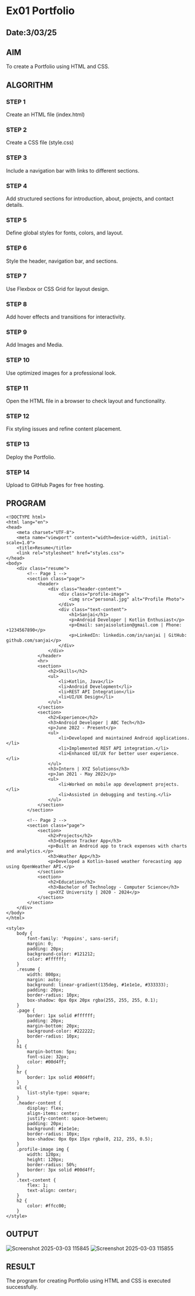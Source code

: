 # Ex01 Portfolio
## Date:3/03/25

## AIM
To create a Portfolio using HTML and CSS.

## ALGORITHM
### STEP 1
Create an HTML file (index.html)

### STEP 2
Create a CSS file (style.css)

### STEP 3
Include a navigation bar with links to different sections.

### STEP 4
Add structured sections for introduction, about, projects, and contact details.

### STEP 5
Define global styles for fonts, colors, and layout.

### STEP 6
Style the header, navigation bar, and sections.

### STEP 7
Use Flexbox or CSS Grid for layout design.

### STEP 8
Add hover effects and transitions for interactivity.

### STEP 9
Add Images and Media.

### STEP 10
Use optimized images for a professional look.

### STEP 11
Open the HTML file in a browser to check layout and functionality.

### STEP 12
Fix styling issues and refine content placement.

### STEP 13
Deploy the Portfolio.

### STEP 14
Upload to GitHub Pages for free hosting.

## PROGRAM
```
<!DOCTYPE html>
<html lang="en">
<head>
    <meta charset="UTF-8">
    <meta name="viewport" content="width=device-width, initial-scale=1.0">
    <title>Resume</title>
    <link rel="stylesheet" href="styles.css">
</head>
<body>
    <div class="resume">
        <!-- Page 1 -->
        <section class="page">
            <header>
                <div class="header-content">
                    <div class="profile-image">
                        <img src="personal.jpg" alt="Profile Photo">
                    </div>
                    <div class="text-content">
                        <h1>Sanjai</h1>
                        <p>Android Developer | Kotlin Enthusiast</p>
                        <p>Email: sanjaisolution@gmail.com | Phone: +1234567890</p>
                        <p>LinkedIn: linkedin.com/in/sanjai | GitHub: github.com/sanjai</p>
                    </div>
                </div>
            </header>
            <hr>
            <section>
                <h2>Skills</h2>
                <ul>
                    <li>Kotlin, Java</li>
                    <li>Android Development</li>
                    <li>REST API Integration</li>
                    <li>UI/UX Design</li>
                </ul>
            </section>
            <section>
                <h2>Experience</h2>
                <h3>Android Developer | ABC Tech</h3>
                <p>June 2022 - Present</p>
                <ul>
                    <li>Developed and maintained Android applications.</li>
                    <li>Implemented REST API integration.</li>
                    <li>Enhanced UI/UX for better user experience.</li>
                </ul>
                <h3>Intern | XYZ Solutions</h3>
                <p>Jan 2021 - May 2022</p>
                <ul>
                    <li>Worked on mobile app development projects.</li>
                    <li>Assisted in debugging and testing.</li>
                </ul>
            </section>
        </section>
        
        <!-- Page 2 -->
        <section class="page">
            <section>
                <h2>Projects</h2>
                <h3>Expense Tracker App</h3>
                <p>Built an Android app to track expenses with charts and analytics.</p>
                <h3>Weather App</h3>
                <p>Developed a Kotlin-based weather forecasting app using OpenWeather API.</p>
            </section>
            <section>
                <h2>Education</h2>
                <h3>Bachelor of Technology - Computer Science</h3>
                <p>XYZ University | 2020 - 2024</p>
            </section>
        </section>
    </div>
</body>
</html>

<style>
    body {
        font-family: 'Poppins', sans-serif;
        margin: 0;
        padding: 20px;
        background-color: #121212;
        color: #ffffff;
    }
    .resume {
        width: 800px;
        margin: auto;
        background: linear-gradient(135deg, #1e1e1e, #333333);
        padding: 20px;
        border-radius: 10px;
        box-shadow: 0px 0px 20px rgba(255, 255, 255, 0.1);
    }
    .page {
        border: 1px solid #ffffff;
        padding: 20px;
        margin-bottom: 20px;
        background-color: #222222;
        border-radius: 10px;
    }
    h1 {
        margin-bottom: 5px;
        font-size: 32px;
        color: #00d4ff;
    }
    hr {
        border: 1px solid #00d4ff;
    }
    ul {
        list-style-type: square;
    }
    .header-content {
        display: flex;
        align-items: center;
        justify-content: space-between;
        padding: 20px;
        background: #1e1e1e;
        border-radius: 10px;
        box-shadow: 0px 0px 15px rgba(0, 212, 255, 0.5);
    }
    .profile-image img {
        width: 120px;
        height: 120px;
        border-radius: 50%;
        border: 3px solid #00d4ff;
    }
    .text-content {
        flex: 1;
        text-align: center;
    }
    h2 {
        color: #ffcc00;
    }
</style>
```
## OUTPUT
![Screenshot 2025-03-03 115845](https://github.com/user-attachments/assets/932a4e63-963c-4f7c-8cc1-9c7bb3516658)
![Screenshot 2025-03-03 115855](https://github.com/user-attachments/assets/dd85377b-4e7f-481c-a65e-1aca5f68b30f)


## RESULT
The program for creating Portfolio using HTML and CSS is executed successfully.
